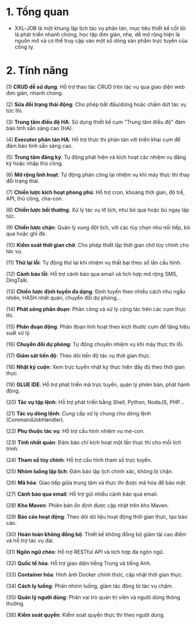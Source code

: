 # 1. Tổng quan

* XXL-JOB là một khung lập lịch tác vụ phân tán, mục tiêu thiết kế cốt lõi là phát triển nhanh chóng, học tập đơn giản, nhẹ, dễ mở rộng hiện là nguồn mở và có thể truy cập vào một số dòng sản phẩm trực tuyến của công ty.

# 2. Tính năng

(1) **CRUD dễ sử dụng**: Hỗ trợ thao tác CRUD trên tác vụ qua giao diện web đơn giản, nhanh chóng.

(2) **Sửa đổi trạng thái động**: Cho phép bắt đầu/dừng hoặc chấm dứt tác vụ tức thì.

(3) **Trung tâm điều độ HA**: Sử dụng thiết kế cụm "Trung tâm điều độ" đảm bảo tính sẵn sàng cao (HA).

(4) **Executor phân tán HA**: Hỗ trợ thực thi phân tán với triển khai cụm để đảm bảo tính sẵn sàng cao.

(5) **Trung tâm đăng ký**: Tự động phát hiện và kích hoạt các nhiệm vụ đăng ký hoặc nhập thủ công.

(6) **Mở rộng linh hoạt**: Tự động phân công lại nhiệm vụ khi máy thực thi thay đổi trạng thái.

(7) **Chiến lược kích hoạt phong phú**: Hỗ trợ cron, khoảng thời gian, độ trễ, API, thủ công, cha-con.

(8) **Chiến lược bồi thường**: Xử lý tác vụ lỡ lịch, như bỏ qua hoặc bù ngay lập tức.

(9) **Chiến lược chặn**: Quản lý xung đột lịch, với các tùy chọn như nối tiếp, bỏ qua hoặc ghi đè.

(10) **Kiểm soát thời gian chờ**: Cho phép thiết lập thời gian chờ tùy chỉnh cho tác vụ.

(11) **Thử lại lỗi**: Tự động thử lại khi nhiệm vụ thất bại theo số lần cấu hình.

(12) **Cảnh báo lỗi**: Hỗ trợ cảnh báo qua email và tích hợp mở rộng SMS, DingTalk.

(13) **Chiến lược định tuyến đa dạng**: Định tuyến theo nhiều cách như ngẫu nhiên, HASH nhất quán, chuyển đổi dự phòng...

(14) **Phát sóng phân đoạn**: Phân công và xử lý cộng tác trên các cụm thực thi.

(15) **Phân đoạn động**: Phân đoạn linh hoạt theo kích thước cụm để tăng hiệu suất xử lý.

(16) **Chuyển đổi dự phòng**: Tự động chuyển nhiệm vụ khi máy thực thi lỗi.

(17) **Giám sát tiến độ**: Theo dõi tiến độ tác vụ thời gian thực.

(18) **Nhật ký cuộn**: Xem trực tuyến nhật ký thực hiện đầy đủ theo thời gian thực.

(19) **GLUE IDE**: Hỗ trợ phát triển mã trực tuyến, quản lý phiên bản, phát hành động.

(20) **Tác vụ tập lệnh**: Hỗ trợ phát triển bằng Shell, Python, NodeJS, PHP...

(21) **Tác vụ dòng lệnh**: Cung cấp xử lý chung cho dòng lệnh (CommandJobHandler).

(22) **Phụ thuộc tác vụ**: Hỗ trợ cấu hình nhiệm vụ mẹ-con.

(23) **Tính nhất quán**: Đảm bảo chỉ kích hoạt một lần thực thi cho mỗi lịch trình.

(24) **Tham số tùy chỉnh**: Hỗ trợ cấu hình tham số trực tuyến.

(25) **Nhóm luồng lập lịch**: Đảm bảo lập lịch chính xác, không bị chặn.

(26) **Mã hóa**: Giao tiếp giữa trung tâm và thực thi được mã hóa để bảo mật.

(27) **Cảnh báo qua email**: Hỗ trợ gửi nhiều cảnh báo qua email.

(28) **Kho Maven**: Phiên bản ổn định được cập nhật trên kho Maven.

(29) **Báo cáo hoạt động**: Theo dõi dữ liệu hoạt động thời gian thực, tạo báo cáo.

(30) **Hoàn toàn không đồng bộ**: Thiết kế không đồng bộ giảm tải cao điểm và hỗ trợ tác vụ dài.

(31) **Ngôn ngữ chéo**: Hỗ trợ RESTful API và tích hợp đa ngôn ngữ.

(32) **Quốc tế hóa**: Hỗ trợ giao diện tiếng Trung và tiếng Anh.

(33) **Container hóa**: Hình ảnh Docker chính thức, cập nhật thời gian thực.

(34) **Cách ly luồng**: Phân nhóm luồng, giảm tác động từ tác vụ chậm.

(35) **Quản lý người dùng**: Phân vai trò quản trị viên và người dùng thông thường.

(36) **Kiểm soát quyền**: Kiểm soát quyền thực thi theo người dùng.

